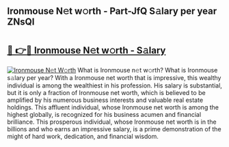 ## Ironmouse N𝚎t w𝚘rth - Part-JfQ S𝚊lary per year ZNsQI

# <h2><a href="http://gc570lg.nevu.top/?p=Ironmouse">🔗 👉🔴 Ironmouse N𝚎t w𝚘rth - S𝚊lary</a></h2>

[![Ironmouse N𝚎t W𝚘rth](https://i.imgur.com/Oavwk0R.jpeg)](http://gc570lg.nevu.top/?p=Ironmouse)
What is Ironmouse n𝚎t w𝚘rth? What is Ironmouse s𝚊lary per year?
With a Ironmouse net worth that is impressive, this wealthy individual is among the wealthiest in his profession. His salary is substantial, but it is only a fraction of Ironmouse net worth, which is believed to be amplified by his numerous business interests and valuable real estate holdings. This affluent individual, whose Ironmouse net worth is among the highest globally, is recognized for his business acumen and financial brilliance. This prosperous individual, whose Ironmouse net worth is in the billions and who earns an impressive salary, is a prime demonstration of the might of hard work, dedication, and financial wisdom.
